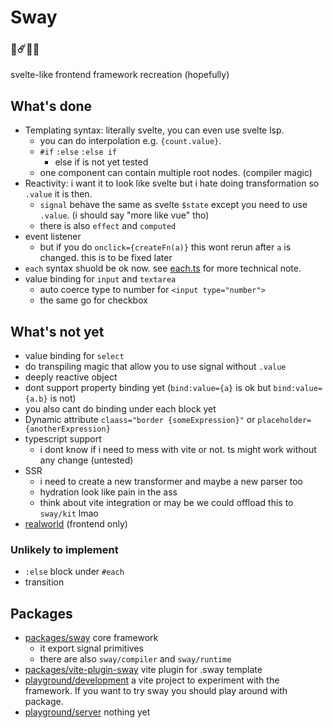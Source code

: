 # Sway
### 🌟☄️🌸🎼
svelte-like frontend framework recreation (hopefully)

## What's done
- Templating syntax: literally svelte, you can even use svelte lsp.
    - you can do interpolation e.g. `{count.value}`.
    - `#if` `:else` `:else if`
        - else if is not yet tested
    - one component can contain multiple root nodes. (compiler magic)
- Reactivity: i want it to look like svelte but i hate doing transformation so `.value` it is then. 
    - `signal` behave the same as svelte `$state` except you need to use `.value`. (i should say "more like vue" tho)
    - there is also `effect` and `computed`
- event listener 
    - but if you do `onclick={createFn(a)}` this wont rerun after `a` is changed. this is to be fixed later
- `each` syntax shuold be ok now. see [each.ts](packages/sway/spec.md) for more technical note. 
- value binding for `input` and `textarea`
    - auto coerce type to number for `<input type="number">`
    - the same go for checkbox

## What's not yet
- value binding for `select`
- do transpiling magic that allow you to use signal without `.value`
- deeply reactive object
- dont support property binding yet (`bind:value={a}` is ok but `bind:value={a.b}` is not)
- you also cant do binding under each block yet
- Dynamic attribute `claass="border {someExpression}"` or `placeholder={anotherExpression}` 
- typescript support 
    - i dont know if i need to mess with vite or not. ts might work without any change (untested)
- SSR
    - i need to create a new transformer and maybe a new parser too
    - hydration look like pain in the ass
    - think about vite integration or may be we could offload this to `sway/kit` lmao
- [realworld](https://github.com/gothinkster/realworld) (frontend only)

### Unlikely to implement
- `:else` block under `#each` 
- transition


## Packages
- [packages/sway](packages/sway) core framework
    - it export signal primitives
    - there are also `sway/compiler` and `sway/runtime`
- [packages/vite-plugin-sway](packages/vite-plugin-sway) vite plugin for .sway template 
- [playground/development](playground/development) a vite project to experiment with the framework. If you want to try sway you should play around with package. 
- [playground/server](playground/server) nothing yet
